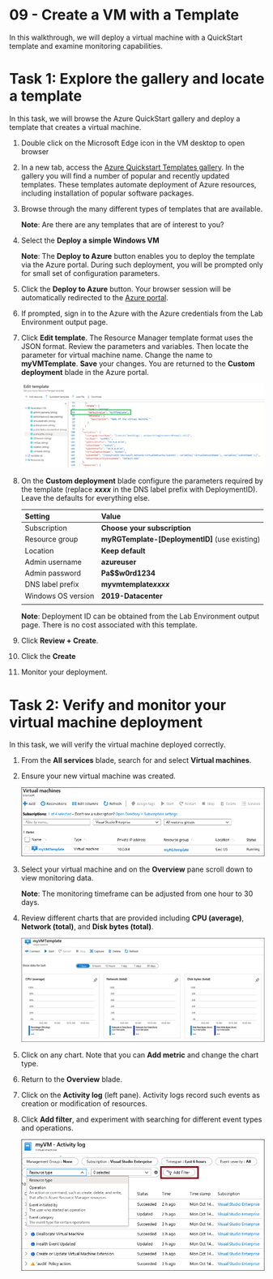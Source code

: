 # 09 - Create a VM with a Template

In this walkthrough, we will deploy a virtual machine with a QuickStart template and examine monitoring capabilities.

# Task 1: Explore the gallery and locate a template

In this task, we will browse the Azure QuickStart gallery and deploy a template that creates a virtual machine.

1. Double click on the Microsoft Edge icon in the VM desktop to open browser

2. In a new tab, access the [Azure Quickstart Templates gallery](https://azure.microsoft.com/resources/templates?azure-portal=true). In the gallery you will find a number of popular and recently updated templates. These templates automate deployment of Azure resources, including installation of popular software packages.

3. Browse through the many different types of templates that are available. 

    **Note**: Are there are any templates that are of interest to you?

4. Select the **Deploy a simple Windows VM**

    **Note**: The **Deploy to Azure** button enables you to deploy the template via the Azure portal. During such deployment, you will be prompted only for small set of configuration parameters. 

5. Click the **Deploy to Azure** button. Your browser session will be automatically redirected to the [Azure portal](http://portal.azure.com/).

6. If prompted, sign in to the Azure with the Azure credentials from the Lab Environment output page.

7. Click **Edit template**. The Resource Manager template format uses the JSON format. Review the parameters and variables.  Then locate the parameter for virtual machine name. Change the name to **myVMTemplate**. **Save** your changes. You are returned to the **Custom deployment** blade in the Azure portal.

    ![Screenshot of the template with the VM name change highlilghted.](../images/0901.png)

8. On the **Custom deployment** blade configure the parameters required by the template (replace ***xxxx*** in the DNS label prefix with DeploymentID). Leave the defaults for everything else. 

    | Setting| Value|
    |----|----|
    | Subscription | **Choose your subscription**|
    | Resource group | **myRGTemplate-[DeploymentID]** (use existing) |
    | Location | **Keep default** |
    | Admin username | **azureuser** |
    | Admin password | **Pa$$w0rd1234** |
    | DNS label prefix | **myvmtemplate*xxxx*** |
    | Windows OS version | **2019-Datacenter** |
    | | |
    
    **Note**: Deployment ID can be obtained from the Lab Environment output page. There is no cost associated with this template.

  9. Click **Review + Create**.
  10. Click the **Create** 
  11. Monitor your deployment. 

# Task 2: Verify and monitor your virtual machine deployment

In this task, we will verify the virtual machine deployed correctly. 

1. From the **All services** blade, search for and select **Virtual machines**.

2. Ensure your new virtual machine was created. 

    ![Screenshot of the virtual machines page. The new VM is shown and running.](../images/0902.png)

3. Select your virtual machine and on the **Overview** pane scroll down to view monitoring data.

    **Note**: The monitoring timeframe can be adjusted from one hour to 30 days.

4. Review different charts that are provided including **CPU (average)**, **Network (total)**, and **Disk bytes (total)**. 

    ![Screenshot of the virtual machine monitoring charts.](../images/0903.png)

5. Click on any chart. Note that you can **Add metric** and change the chart type.

6. Return to the **Overview** blade.

7. Click on the **Activity log** (left pane). Activity logs record such events as creation or modification of resources. 

8. Click **Add filter**, and experiment with searching for different event types and operations. 

    ![Screenshot of the Add filters page with Event type selected.](../images/0904.png)


